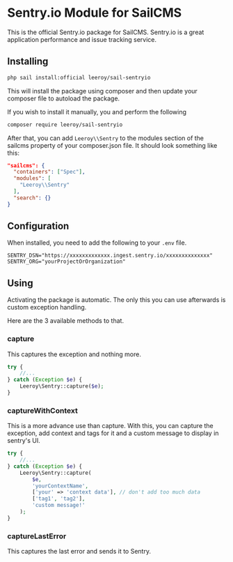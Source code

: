 # Sentry.io Module for SailCMS

This is the official Sentry.io package for SailCMS. Sentry.io is a great application performance and issue tracking
service.

## Installing

```bash
php sail install:official leeroy/sail-sentryio
```

This will install the package using composer and then update your composer file to autoload the package.

If you wish to install it manually, you and perform the following

```bash
composer require leeroy/sail-sentryio
```

After that, you can add `Leeroy\\Sentry` to the modules section of the sailcms property of your composer.json file. It should look something like this:

```json
"sailcms": {
  "containers": ["Spec"],
  "modules": [
    "Leeroy\\Sentry"
  ],
  "search": {}
}
```

## Configuration

When installed, you need to add the following to your `.env` file.

```
SENTRY_DSN="https://xxxxxxxxxxxxx.ingest.sentry.io/xxxxxxxxxxxxxx"
SENTRY_ORG="yourProjectOrOrganization"
```

## Using

Activating the package is automatic. The only this you can use afterwards is custom exception handling.

Here are the 3 available methods to that.

### capture

This captures the exception and nothing more.

```php
try {
    //...
} catch (Exception $e) {
    Leeroy\Sentry::capture($e);
}
```

### captureWithContext

This is a more advance use than capture. With this, you can capture the exception, add context and tags for it and 
a custom message to display in sentry's UI.

```php
try {
    //...
} catch (Exception $e) {
    Leeroy\Sentry::capture(
        $e, 
        'yourContextName', 
        ['your' => 'context data'], // don't add too much data
        ['tag1', 'tag2'], 
        'custom message!'
    );
}
```

### captureLastError

This captures the last error and sends it to Sentry.